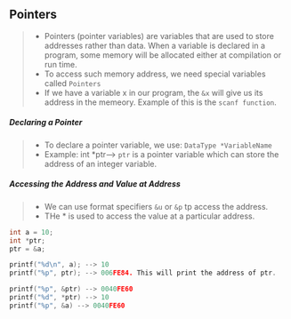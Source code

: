 ## Pointers
> * Pointers (pointer variables) are variables that are used to store addresses rather than data. When a variable is declared in a program, some memory will be allocated either at compilation or run time.
> * To access such memory address, we need special variables called `Pointers`
> * If we have a variable x in our program, the `&x` will give us its address in the memeory. Example of this is the `scanf function`.

##### Declaring a Pointer
> * To declare a pointer variable, we use: `DataType *VariableName`<br>
> * Example: int *ptr--> `ptr` is a pointer variable which can store the address of an integer variable.

##### Accessing the Address and Value at Address
> * We can use format specifiers `&u` or `&p` tp access the address.
> * THe * is used to access the value at a particular address.

```c
int a = 10;
int *ptr;
ptr = &a;

printf("%d\n", a); --> 10
printf("%p", ptr); --> 006FE84. This will print the address of ptr.

printf("%p", &ptr) --> 0040FE60
printf("%d", *ptr) --> 10
printf("%p", &a) --> 0040FE60


```

